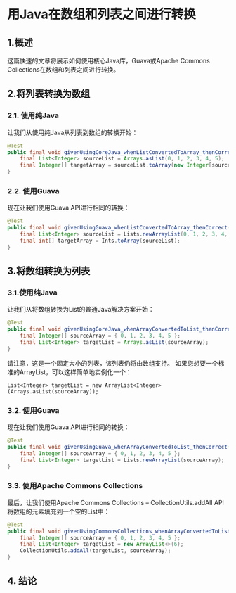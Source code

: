 # 用Java在数组和列表之间进行转换

## 1.概述
这篇快速的文章将展示如何使用核心Java库，Guava或Apache Commons Collections在数组和列表之间进行转换。

## 2.将列表转换为数组
### 2.1. 使用纯Java
让我们从使用纯Java从列表到数组的转换开始：

```java
@Test
public final void givenUsingCoreJava_whenListConvertedToArray_thenCorrect() {
    final List<Integer> sourceList = Arrays.asList(0, 1, 2, 3, 4, 5);
    final Integer[] targetArray = sourceList.toArray(new Integer[sourceList.size()]);
}
```

### 2.2. 使用Guava
现在让我们使用Guava API进行相同的转换：

```java
@Test
public final void givenUsingGuava_whenListConvertedToArray_thenCorrect() {
    final List<Integer> sourceList = Lists.newArrayList(0, 1, 2, 3, 4, 5);
    final int[] targetArray = Ints.toArray(sourceList);
}
```

## 3.将数组转换为列表
### 3.1.使用纯Java
让我们从将数组转换为List的普通Java解决方案开始：

```java
@Test
public final void givenUsingCoreJava_whenArrayConvertedToList_thenCorrect() {
    final Integer[] sourceArray = { 0, 1, 2, 3, 4, 5 };
    final List<Integer> targetList = Arrays.asList(sourceArray);
}
```



请注意，这是一个固定大小的列表，该列表仍将由数组支持。 如果您想要一个标准的ArrayList，可以这样简单地实例化一个：

```
List<Integer> targetList = new ArrayList<Integer>(Arrays.asList(sourceArray));
```

### 3.2. 使用Guava
现在让我们使用Guava API进行相同的转换：

```java
@Test
public final void givenUsingGuava_whenArrayConvertedToList_thenCorrect() {
    final Integer[] sourceArray = { 0, 1, 2, 3, 4, 5 };
    final List<Integer> targetList = Lists.newArrayList(sourceArray);
}
```

### 3.3. 使用Apache Commons Collections
最后，让我们使用Apache Commons Collections – CollectionUtils.addAll API将数组的元素填充到一个空的List中：

```java
@Test
public final void givenUsingCommonsCollections_whenArrayConvertedToList_thenCorrect() {
    final Integer[] sourceArray = { 0, 1, 2, 3, 4, 5 };
    final List<Integer> targetList = new ArrayList<>(6);
    CollectionUtils.addAll(targetList, sourceArray);
}
```

## 4. 结论